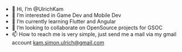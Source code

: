 - 👋 Hi, I’m @UlrichKam
- 👀 I’m interested in Game Dev and Mobile Dev
- 🌱 I’m currently learning Flutter and Angular
- 💞️ I’m looking to collaborate on OpenSource projects for GSOC
- 📫 How to reach me is very simple, just send me a mail via my gmail account kam.simon.ulrich@gmail.com

<!---
UlrichKam/UlrichKam is a ✨ special ✨ repository because its `README.md` (this file) appears on your GitHub profile.
You can click the Preview link to take a look at your changes.
--->
